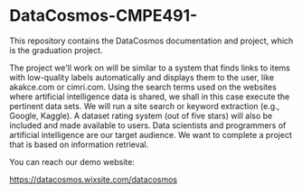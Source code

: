 # DataCosmos-CMPE491-
This repository contains the DataCosmos documentation and project, which is the graduation project.

The project we'll work on will be similar to a system that finds links to items with low-quality labels automatically and displays them to the user, 
like akakce.com or cimri.com. Using the search terms used on the websites where artificial intelligence data is shared, 
we shall in this case execute the pertinent data sets. We will run a site search or keyword extraction (e.g., Google, Kaggle). 
A dataset rating system (out of five stars) will also be included and made available to users.
Data scientists and programmers of artificial intelligence are our target audience. We want to complete a project that is based on information retrieval.

You can reach our demo website:

https://datacosmos.wixsite.com/datacosmos
